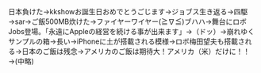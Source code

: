 日本負けた→kkshowお誕生日おめでとうごじます→ジョブス生き返る→四駆→sar→ご飯500MB炊けた→ファイヤーワイヤー(≧∇≦)ブハハ→舞台にロボJobs登場。「永遠にAppleの経営を続ける事が出来ます」→（ドッ）→崩れゆくサンプルの箱→長い→iPhoneに土が搭載される模様→ロボ梅田望夫も搭載される→日本のご飯は残念→アメリカのご飯は期待大！アメリカ（米）だけに！！→(中略)

